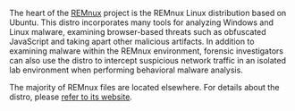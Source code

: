 The heart of the [REMnux](https://REMnux.org/) project is the REMnux Linux distribution based on Ubuntu. This distro incorporates many tools for analyzing Windows and Linux malware, examining browser-based threats such as obfuscated JavaScript and taking apart other malicious artifacts. In addition to examining malware within the REMnux environment, forensic investigators can also use the distro to intercept suspicious network traffic in an isolated lab environment when performing behavioral malware analysis. 

The majority of REMnux files are located elsewhere. For details about the distro, please [refer to its website](https://REMnux.org/).
